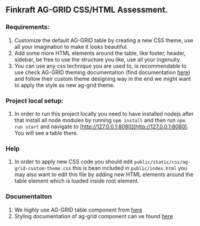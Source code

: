 ## Finkraft AG-GRID CSS/HTML Assessment.

### Requirements:
1) Customize the default AG-GRID table by creating a new CSS theme, use all your imagination to make it looks beautiful.
2) Add some more HTML elements around the table, like footer, header, sidebar, be free to use the structure you like, use all your ingenuity. 
3) You can use any css technique you are used to, is recommendable to use check AG-GRID theming documentation (find documentation [here](https://www.ag-grid.com/javascript-data-grid/themes/#top)) and follow their custom theme designing way in the end we might want to apply the style as new ag-grid theme.

### Project local setup:
1) In order to run this project locally you need to have installed nodejs after that install all node modules by running `npm install` and then run  `npm run start` and navigate to [http://127.0.0.1:8080](http://127.0.0.1:8080). You will see a table there.

### Help
1) In order to apply new CSS code you should edit `public/static/css/ag-grid-custom-theme.css` this is bean included in `public/index.html` you may also want to edit this file by adding new HTML elements around the table element which is loaded inside root element.

### Documentaiton
1) We highly use AG-GRID table component from [here](https://www.ag-grid.com/)
2) Styling documentation of ag-grid component can ve found [here](https://www.ag-grid.com/javascript-data-grid/themes/)
